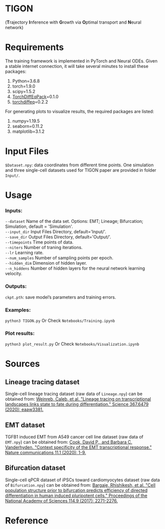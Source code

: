 # TIGON 
(**T**rajectory **I**nference with **G**rowth via **O**ptimal transport and **N**eural network)

# Requirements
The training framework is implemented in PyTorch and Neural ODEs. Given a stable internet connection, it will take several minutes to install these packages:
1. Python=3.6.8
2. torch=1.9.0
3. scipy=1.5.2
4. [TorchDiffEqPack](https://jzkay12.github.io/TorchDiffEqPack/TorchDiffEqPack.odesolver.html)=0.1.0
5. [torchdiffeq](https://github.com/rtqichen/torchdiffeq)=0.2.2


For generating plots to visualize results, the required packages are listed: 
1. numpy=1.19.5
2. seaborn=0.11.2
3. matplotlib=3.1.2


# Input Files
`$Dataset.npy`: data coordinates from different time points. One simulation and three single-cell datasets used for TIGON paper are provided in folder `Input/`. 


# Usage
### Inputs:
`--dataset` Name of the data set. Options: EMT; Lineage; Bifurcation; Simulation, default = 'Simulation'. \
`--input_dir` Input Files Directory, default='Input/'. \
`--save_dir` Output Files Directory, default='Output/'. \
`--timepoints` Time points of data. \
`--niters` Number of traning iterations. \
`--lr` Learning rate. \
`--num_samples` Number of sampling points per epoch. \
`--hidden_dim` Dimension of hidden layer. \
`--n_hiddens` Number of hidden layers for the neural network learning velocity. 

### Outputs:
`ckpt.pth`: save model’s parameters and training errors.

### Examples:
`python3 TIGON.py`
Or
Check `Notebooks/Training.ipynb `

### Plot results:
`python3 plot_result.py`
Or
Check `Notebooks/Visualization.ipynb `

# Sources
## Lineage tracing dataset
Single-cell lineage tracing dataset (raw data of `Lineage.npy`) can be obtained from: [Weinreb, Caleb, et al. "Lineage tracing on transcriptional landscapes links state to fate during differentiation." Science 367.6479 (2020): eaaw3381.](https://www.science.org/doi/full/10.1126/science.aaw3381?casa_token=cmaoSgI9KNQAAAAA%3Ah7lDBD7kPIfZDBTlYDHy9RPVHjX811LOPfxDitvbLiAugMxB1UUWvqMTtzKL4hU3oKdbyfBCw7mmIA)
## EMT dataset
TGFB1 induced EMT from A549 cancer cell line dataset (raw data of `EMT.npy`) can be obtained from: [Cook, David P., and Barbara C. Vanderhyden. "Context specificity of the EMT transcriptional response." Nature communications 11.1 (2020): 1-9.](https://www.nature.com/articles/s41467-020-16066-2)
## Bifurcation dataset
Single-cell qPCR dataset of iPSCs toward cardiomyocytes dataset (raw data of `Bifurcation.npy`) can be obtained from: [Bargaje, Rhishikesh, et al. "Cell population structure prior to bifurcation predicts efficiency of directed differentiation in human induced pluripotent cells." Proceedings of the National Academy of Sciences 114.9 (2017): 2271-2276.](https://www.pnas.org/doi/abs/10.1073/pnas.1621412114)
# Reference
